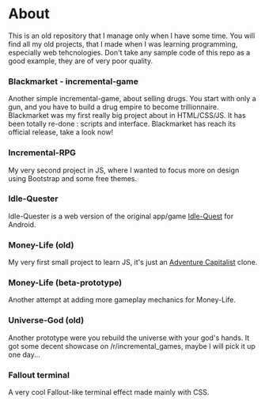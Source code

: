 # About
This is an old repository that I manage only when I have some time. You will find all my old projects, that I made when I was learning programming, especially web tehcnologies. Don't take any sample code of this repo as a good example, they are of very poor quality.

### Blackmarket - incremental-game
Another simple incremental-game, about selling drugs. You start with only a gun, and you have to build a drug empire to become trillionnaire. Blackmarket was my first really big project about in HTML/CSS/JS. It has been totally re-done : scripts and interface. Blackmarket has reach its official release, take a look now!

### Incremental-RPG
My very second project in JS, where I wanted to focus more on design using Bootstrap and some free themes.

### Idle-Quester
Idle-Quester is a web version of the original app/game [Idle-Quest](https://play.google.com/store/apps/details?id=com.topcog.idlequest.android) for Android.

### Money-Life (old)
My very first small project to learn JS, it's just an [Adventure Capitalist](http://www.kongregate.com/games/hyperhippogames/adventure-capitalist) clone.

### Money-Life (beta-prototype)
Another attempt at adding more gameplay mechanics for Money-Life.

### Universe-God (old)
Another prototype were you rebuild the universe with your god's hands. It got some decent showcase on /r/incremental_games, maybe I will pick it up one day...

### Fallout terminal
A very cool Fallout-like terminal effect made mainly with CSS.
